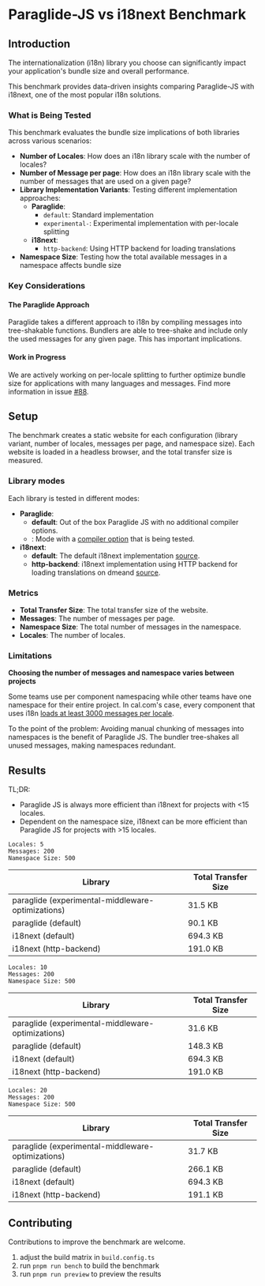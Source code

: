 # Paraglide-JS vs i18next Benchmark

## Introduction

The internationalization (i18n) library you choose can significantly impact your application's bundle size and overall performance. 

This benchmark provides data-driven insights comparing Paraglide-JS with i18next, one of the most popular i18n solutions.

### What is Being Tested

This benchmark evaluates the bundle size implications of both libraries across various scenarios:

- **Number of Locales**: How does an i18n library scale with the number of locales?
- **Number of Message per page**: How does an i18n library scale with the number of messages that are used on a given page?
- **Library Implementation Variants**: Testing different implementation approaches:
  - **Paraglide**: 
    - `default`: Standard implementation
    - `experimental-`: Experimental implementation with per-locale splitting
  - **i18next**:
    - `http-backend`: Using HTTP backend for loading translations
- **Namespace Size**: Testing how the total available messages in a namespace affects bundle size

### Key Considerations

#### The Paraglide Approach

Paraglide takes a different approach to i18n by compiling messages into tree-shakable functions. Bundlers are able to tree-shake and include only the used messages for any given page. This has important implications.

#### Work in Progress

We are actively working on per-locale splitting to further optimize bundle size for applications with many languages and messages. Find more information in issue [#88](https://github.com/opral/inlang-paraglide-js/issues/88).

## Setup

The benchmark creates a static website for each configuration (library variant, number of locales, messages per page, and namespace size). Each website is loaded in a headless browser, and the total transfer size is measured.

### Library modes

Each library is tested in different modes:

- **Paraglide**: 
  - **default**: Out of the box Paraglide JS with no additional compiler options.
  - **<compiler-option>**: Mode with a [compiler option](https://inlang.com/m/gerre34r/library-inlang-paraglideJs/compiler-options) that is being tested. 
- **i18next**: 
  - **default**: The default i18next implementation [source](https://www.i18next.com/overview/getting-started#basic-sample).
  - **http-backend**: i18next implementation using HTTP backend for loading translations on dmeand [source](https://github.com/i18next/i18next-http-backend).
  
### Metrics

- **Total Transfer Size**: The total transfer size of the website.
- **Messages**: The number of messages per page.
- **Namespace Size**: The total number of messages in the namespace.
- **Locales**: The number of locales.

### Limitations

**Choosing the number of messages and namespace varies between projects**

Some teams use per component namespacing while other teams have one namespace for their entire project. In cal.com's case, every component that uses i18n [loads at least 3000 messages per locale](https://github.com/calcom/cal.com/blob/b5e08ea80ffecff04363a18789491065dd6ccc0b/apps/web/public/static/locales/en/common.json).

To the point of the problem: Avoiding manual chunking of messages into namespaces is the benefit of Paraglide JS. The bundler tree-shakes all unused messages, making namespaces redundant.


## Results

TL;DR: 

- Paraglide JS is always more efficient than i18next for projects with <15 locales. 
- Dependent on the namespace size, i18next can be more efficient than Paraglide JS for projects with >15 locales.


`Locales: 5`  
`Messages: 200`   
`Namespace Size: 500` 

| Library                                           | Total Transfer Size | 
|---------------------------------------------------|---------------------| 
| paraglide (experimental-middleware-optimizations) | 31.5 KB             | 
| paraglide (default)                               | 90.1 KB             | 
| i18next (default)                                 | 694.3 KB            | 
| i18next (http-backend)                            | 191.0 KB            | 


`Locales: 10`  
`Messages: 200`   
`Namespace Size: 500` 

| Library                                           | Total Transfer Size | 
|---------------------------------------------------|---------------------| 
| paraglide (experimental-middleware-optimizations) | 31.6 KB             | 
| paraglide (default)                               | 148.3 KB            | 
| i18next (default)                                 | 694.3 KB            | 
| i18next (http-backend)                            | 191.0 KB            | 


`Locales: 20`  
`Messages: 200`   
`Namespace Size: 500` 

| Library                                           | Total Transfer Size | 
|---------------------------------------------------|---------------------| 
| paraglide (experimental-middleware-optimizations) | 31.7 KB             | 
| paraglide (default)                               | 266.1 KB            | 
| i18next (default)                                 | 694.3 KB            | 
| i18next (http-backend)                            | 191.1 KB            | 


## Contributing

Contributions to improve the benchmark are welcome. 

1. adjust the build matrix in `build.config.ts` 
2. run `pnpm run bench` to build the benchmark
3. run `pnpm run preview` to preview the results
